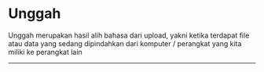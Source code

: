 # Unggah

Unggah merupakan hasil alih bahasa dari upload, yakni ketika terdapat file atau data
yang sedang dipindahkan dari komputer / perangkat yang kita miliki ke perangkat lain

---
